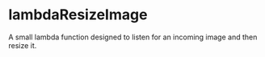 # lambdaResizeImage

A small lambda function designed to listen for an incoming image and then resize it. 
